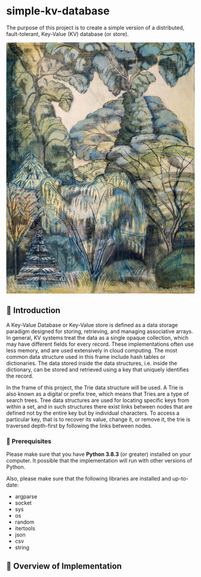 # simple-kv-database
The purpose of this project is to create a simple version of a distributed, fault-tolerant, Key-Value (KV) database (or store).

![Tree](/aes/tree.jpeg)

## 📗 Introduction

A Key-Value Database or Key-Value store is defined as a data storage paradigm designed for storing, retrieving, and managing associative arrays. In general, KV systems treat the data as a single opaque collection, which may have different fields for every record. These implementations often use less memory, and are used extensively in cloud computing. The most common data structure used in this frame include hash tables or dictionaries. The data stored inside the data structures, i.e. inside the dictionary, can be stored and retrieved using a key that uniquely identifies the record.

In the frame of this project, the Trie data structure will be used. A Trie is also known as a digital or prefix tree, which means that Tries are a type of search trees. Tree data structures are used for locating specific keys from within a set, and in such structures there exist links between nodes that are defined not by the entire key but by individual characters. To access a particular key, that is to recover its value, change it, or remove it, the trie is traversed depth-first by following the links between nodes.

### 🔑 Prerequisites

Please make sure that you have **Python 3.8.3** (or greater) installed on your computer. It possible that the implementation will run with other versions of Python.

Also, please make sure that the following libraries are installed and up-to-date:
* argparse
* socket
* sys
* os
* random
* itertools
* json
* csv
* string

## 🌃 Overview of Implementation
